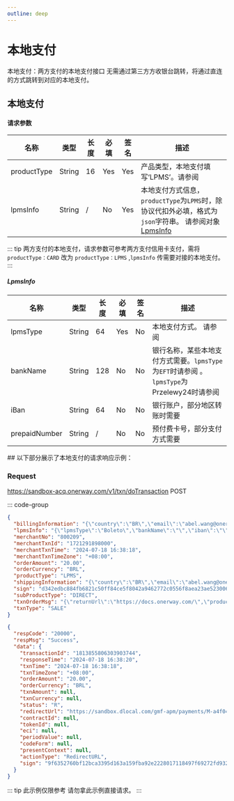 ```yaml
---
outline: deep
---
```

<script setup>



import {reactive, ref, watch, onMounted, unref } from 'vue'; 
import {requestGen, secret} from "./util/utils";
import {ProductTypeEnum as ProductTypeEnumTable,SubProductTypeEnum as SubProductTypeEnumTable,TxnTypeEnum as TxnTypeEnumTable, LpmsTypeEnum, EFTBankNameEnum, Przelewy24BankNameEnum} from "./util/constants";
import CMExample from './components/CMExample.vue';
import CMNote from './components/CMNote.vue';
import CustomPopover from './components/element-ui/CustomPopover.vue'; 
import CustomTable from "./components/element-ui/CustomTable.vue";
import {TopRight, View} from "@element-plus/icons-vue";
import { ClickOutside as vClickOutside } from 'element-plus';


</script>

# 本地支付
本地支付：两方支付的本地支付接口 无需通过第三方方收银台跳转，将通过直连的方式跳转到对应的本地支付。


## 本地支付

#### 请求参数

<div class="custom-table bordered-table">

| 名称          | 类型     | 长度 | 必填  | 签名  | 描述                                                                                                                                                                                                                                                                       |
|-------------|--------|----|-----|-----|--------------------------------------------------------------------------------------------------------------------------------------------------------------------------------------------------------------------------------------------------------------------------|
| productType | String | 16 | Yes | Yes | 产品类型，本地支付填写‘LPMS’。请参阅 <br/><CustomPopover title="ProductTypeEnum" width="auto" reference="ProductTypeEnum" link="/apis/enums.html#producttypeenum"><CustomTable :data="ProductTypeEnumTable.data" :columns="ProductTypeEnumTable.columns"></CustomTable></CustomPopover> |
| lpmsInfo | String | / | No | Yes | 本地支付方式信息，`productType`为`LPMS`时，除协议代扣外必填，格式为`json`字符串。 请参阅对象 [LpmsInfo](./api-direct-lpms#lpmsinfo)                                                                                                                                                                       |


</div>


<div class="alertbox4">

::: tip   两方支付的本地支付，请求参数可参考两方支付信用卡支付，需将 `productType：CARD` 改为 `productType：LPMS` ,`lpmsInfo` 传需要对接的本地支付。
:::

</div>


##### LpmsInfo


<div class="custom-table bordered-table">


| 名称            | 类型     | 长度  | 必填  | 签名 | 描述                                                                                                                                                                                                                                                                                                                                                                                                                                                                                                                                                                              |
|---------------|--------|-----|-----|----|---------------------------------------------------------------------------------------------------------------------------------------------------------------------------------------------------------------------------------------------------------------------------------------------------------------------------------------------------------------------------------------------------------------------------------------------------------------------------------------------------------------------------------------------------------------------------------|
| lpmsType      | String | 64  | Yes | No | 本地支付方式。 请参阅 <CustomPopover title="LpmsTypeEnum" width="auto" reference="LpmsTypeEnum" link="/apis/enums.html#lpmstypeenum" >  <CustomTable :data="LpmsTypeEnum.data" :columns="LpmsTypeEnum.columns"></CustomTable> </CustomPopover>                                                                                                                                                                                                                                                                                                                                            |
| bankName      | String | 128 | No  | No | 银行名称，某些本地支付方式需要。`lpmsType`为`EFT`时请参阅  <CustomPopover title="EFTBankNameEnum" width="auto" reference="EFTBankNameEnum" link="/apis/enums.html#eftbanknameenum" >  <CustomTable :data="EFTBankNameEnum.data" :columns="EFTBankNameEnum.columns"></CustomTable> </CustomPopover>       。 `lpmsType`为Przelewy24时请参阅    <CustomPopover title="Przelewy24BankNameEnum" width="auto" reference="Przelewy24BankNameEnum" link="/apis/enums.html#przelewy24banknameenum" >  <CustomTable :data="Przelewy24BankNameEnum.data" :columns="Przelewy24BankNameEnum.columns"></CustomTable> </CustomPopover> |
| iBan          | String | 64  | No  | No | 银行账户，部分地区转账时需要                                                                                                                                                                                                                                                                                                                                                                                                                                                                                                                                                                  |
| prepaidNumber | String | /   | No  | No | 预付费卡号，部分支付方式需要                                                                                                                                                                                                                                                                                                                                                                                                                                                                                                                                                                  |

</div>
## 以下部分展示了本地支付的请求响应示例：

### Request

https://sandbox-acq.onerway.com/v1/txn/doTransaction <Badge type="tip">POST</Badge>

::: code-group

```json [请求参数]
{
  "billingInformation": "{\"country\":\"BR\",\"email\":\"abel.wang@onerway.com\",\"firstName\":\"CL\",\"lastName\":\"BRW2\",\"phone\":\"8522847035\",\"address\":\"Apt. 870\",\"city\":\"Hayward\",\"postalCode\":\"66977\",\"identityNumber\":\"86258406122\"}",
  "lpmsInfo": "{\"lpmsType\":\"Boleto\",\"bankName\":\"\",\"iban\":\"\"}",
  "merchantNo": "800209",
  "merchantTxnId": "1721291898000",
  "merchantTxnTime": "2024-07-18 16:38:18",
  "merchantTxnTimeZone": "+08:00",
  "orderAmount": "20.00",
  "orderCurrency": "BRL",
  "productType": "LPMS",
  "shippingInformation": "{\"country\":\"BR\",\"email\":\"abel.wang@onerway.com\",\"firstName\":\"CL\",\"lastName\":\"BRW2\",\"phone\":\"8522847035\",\"address\":\"Apt. 870\",\"city\":\"Hayward\",\"postalCode\":\"66977\",\"identityNumber\":\"86258406122\"}",
  "sign": "d342edbc884fb6821c50ff84ce5f8042a9462772c0556f8aea23ae523006e2b8",
  "subProductType": "DIRECT",
  "txnOrderMsg": "{\"returnUrl\":\"https://docs.onerway.com/\",\"products\":\"[{\\\"price\\\":\\\"20.00\\\",\\\"num\\\":\\\"1\\\",\\\"name\\\":\\\"iphone11\\\",\\\"currency\\\":\\\"BRL\\\"}]\",\"transactionIp\":\"127.0.0.1\",\"appId\":\"1739545982264549376\",\"javaEnabled\":false,\"colorDepth\":\"24\",\"screenHeight\":\"1080\",\"screenWidth\":\"1920\",\"timeZoneOffset\":\"-480\",\"accept\":\"text/html,application/xhtml+xml,application/xml;q=0.9,image/avif,image/webp,image/apng,*/*;q=0.8,application/signed-exchange;v=b3;q=0.9\",\"userAgent\":\"Mozilla/5.0 (Windows NT 10.0; Win64; x64) AppleWebKit/537.36 (KHTML, like Gecko) Chrome/91.0.4472.124 Safari/537.36\",\"contentLength\":\"340\",\"language\":\"en-USen-US\"}",
  "txnType": "SALE"
}

```


```json [响应参数]
{
  "respCode": "20000",
  "respMsg": "Success",
  "data": {
    "transactionId": "1813855806303903744",
    "responseTime": "2024-07-18 16:38:20",
    "txnTime": "2024-07-18 16:38:18",
    "txnTimeZone": "+08:00",
    "orderAmount": "20.00",
    "orderCurrency": "BRL",
    "txnAmount": null,
    "txnCurrency": null,
    "status": "R",
    "redirectUrl": "https://sandbox.dlocal.com/gmf-apm/payments/M-a4f04d73-ecf2-4d5f-849b-07c8c48db94f",
    "contractId": null,
    "tokenId": null,
    "eci": null,
    "periodValue": null,
    "codeForm": null,
    "presentContext": null,
    "actionType": "RedirectURL",
    "sign": "9f6352760bf12bca3395d163a159fba92e2228017118497f69272fd93204ac7d"
  }
}


```

<div class="alertbox4">

::: tip 此示例仅限参考 请勿拿此示例直接请求。
:::

</div>






